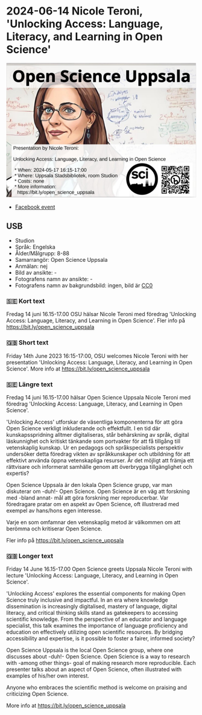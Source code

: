 # 2024-06-14 Nicole Teroni, 'Unlocking Access: Language, Literacy, and Learning in Open Science'

![Nicole Teroni, 'Unlocking Access: Language, Literacy, and Learning in Open Science'](20240614_screens.jpg)

* [Facebook event](https://fb.me/e/blcUoGz76)

## USB

* Studion
* Språk: Engelska
* Ålder/Målgrupp: 8-88
* Samarrangör: Open Science Uppsala
* Anmälan: nej
* Bild av ansikte: -
* Fotografens namn av ansikte: -
* Fotografens namn av bakgrundsbild: ingen, bild är [CC0](https://en.wikipedia.org/wiki/Creative_Commons_license#Zero_/_public_domain)

### :sweden: Kort text

Fredag 14 juni 16.15-17.00 OSU hälsar Nicole Teroni
med föredrag 'Unlocking Access: Language, Literacy, and Learning in Open Science'.
Fler info på <https://bit.ly/open_science_uppsala>

### :gb: Short text

Friday 14th June 2023 16:15-17:00, OSU welcomes Nicole Teroni
with her presentation 'Unlocking Access: Language, Literacy, and Learning in Open Science'.
More info at <https://bit.ly/open_science_uppsala>

### :sweden: Längre text

Fredag 14 juni 16.15-17.00 hälsar Open Science Uppsala
Nicole Teroni
med föredrag 'Unlocking Access: Language, Literacy, and Learning in Open Science'.

'Unlocking Access' utforskar de väsentliga komponenterna
för att göra Open Science verkligt inkluderande och effektfullt.
I en tid där kunskapsspridning alltmer digitaliseras,
står behärskning av språk, digital läskunnighet och kritiskt tänkande
som portvakter för att få tillgång till vetenskaplig kunskap.
Ur en pedagogs och språkspecialists perspektiv undersöker
detta föredrag vikten av språkkunskaper
och utbildning för att effektivt använda öppna vetenskapliga resurser.
Är det möjligt att främja ett rättvisare och informerat samhälle
genom att överbrygga tillgänglighet och expertis?

Open Science Uppsala är den lokala Open Science grupp,
var man diskuterar om -duh!- Open Science.
Open Science är en väg att forskning med -bland annat-
mål att göra forskning mer reproducerbar.
Var föredragare pratar om en aspekt av Open Science, oft
illustrerad med exempel av hans/hons egen interesse.

Varje en som omfamnar den vetenskaplig metod är välkommen
om att berömma och kritiserar Open Science.

Fler info på <https://bit.ly/open_science_uppsala>

### :gb: Longer text

Friday 14 June 16.15-17.00 Open Science greets Uppsala
Nicole Teroni
with lecture 'Unlocking Access: Language, Literacy, and Learning in Open Science'.

'Unlocking Access' explores the essential components for making Open Science truly inclusive and impactful. In an era where knowledge dissemination is increasingly digitalised, mastery of language, digital literacy, and critical thinking skills stand as gatekeepers to accessing scientific knowledge. From the perspective of an educator and language specialist, this talk examines the importance of language proficiency and education on effectively utilizing open scientific resources. By bridging accessibility and expertise, is it possible to foster a fairer, informed society?

Open Science Uppsala is the local Open Science group,
where one discusses about -duh!- Open Science.
Open Science is a way to research with -among other things-
goal of making research more reproducible.
Each presenter talks about an aspect of Open Science, often
illustrated with examples of his/her own interest.

Anyone who embraces the scientific method is welcome
on praising and criticizing Open Science.

More info at <https://bit.ly/open_science_uppsala>
